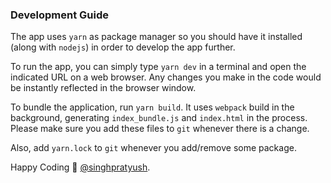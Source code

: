 ### Development Guide

The app uses `yarn` as package manager so you should have it installed (along with `nodejs`) in order to develop the app further.

To run the app, you can simply type `yarn dev` in a terminal and open the indicated URL on a web browser. Any changes you make in the code would be instantly reflected in the browser window.

To bundle the application, run `yarn build`. It uses `webpack` build in the background, generating `index_bundle.js` and `index.html` in the process. Please make sure you add these files to `git` whenever there is a change.

Also, add `yarn.lock` to `git` whenever you add/remove some package.

Happy Coding :tada:
[@singhpratyush](https://github.com/singhpratyush).
